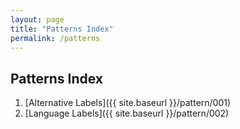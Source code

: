 ```yaml
---
layout: page
title: "Patterns Index"
permalink: /patterns
---
```


## Patterns Index

1. [Alternative Labels]({{ site.baseurl }}/pattern/001)
1. [Language Labels]({{ site.baseurl }}/pattern/002)
